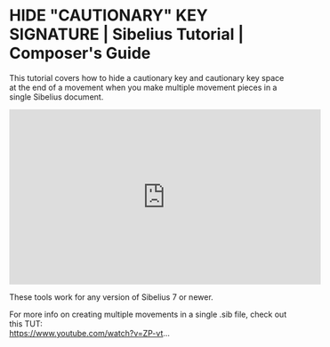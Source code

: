 # HIDE "CAUTIONARY" KEY SIGNATURE | Sibelius Tutorial | Composer's Guide

This tutorial covers how to hide a cautionary key and cautionary key space at the end of a movement when you make multiple movement pieces in a single Sibelius document. 

<iframe width="560" height="315" src="https://www.youtube.com/embed/0Ahhqx3Zvls" title="YouTube video player" frameborder="0" allow="accelerometer; autoplay; clipboard-write; encrypted-media; gyroscope; picture-in-picture" allowfullscreen></iframe>

These tools work for any version of Sibelius 7 or newer.

For more info on creating multiple movements in a single .sib file, check out this TUT:  
https://www.youtube.com/watch?v=ZP-vt...
